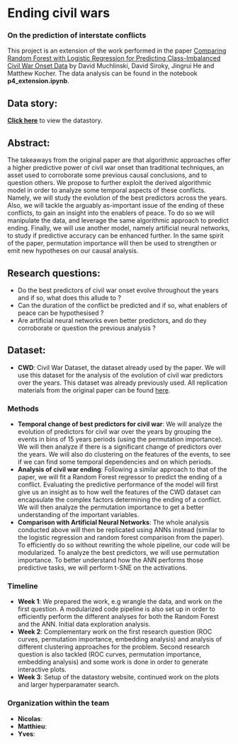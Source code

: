 # Ending civil wars 
### On the prediction of interstate conflicts

This project is an extension of the work performed in the paper [Comparing Random Forest with Logistic Regression for Predicting Class-Imbalanced Civil War Onset Data](https://www.jstor.org/stable/24573207?seq=1) by David Muchlinski, David Siroky, Jingrui He and Matthew Kocher. The data analysis can be found in the notebook **p4_extension.ipynb**.


## Data story:
[**Click here**](https://mlecauchois.github.io/cwonset/) to view the datastory.

## Abstract:
The takeaways from the original paper are that algorithmic approaches offer a higher predictive power of civil war onset than traditional techniques, an asset used to corroborate some previous causal conclusions, and to question others. We propose to further exploit the derived algorithmic model in order to analyze some temporal aspects of these conflicts. Namely, we will study the evolution of the best predictors across the years. Also, we will tackle the arguably as-important issue of the ending of these conflicts, to gain an insight into the enablers of peace. To do so we will manipulate the data, and leverage the same algorithmic approach to predict ending. Finally, we will use another model, namely artificial neural networks, to study if predictive accuracy can be enhanced further. In the same spirit of the paper, permutation importance will then be used to strengthen or emit new hypotheses on our causal analysis.
## Research questions:
- Do the best predictors of civil war onset evolve throughout the years and if so, what does this allude to ?
- Can the duration of the conflict be predicted and if so, what enablers of peace can be hypothesised ?
- Are artificial neural networks even better predictors, and do they corroborate or question the previous analysis ?
## Dataset:
- **CWD**: Civil War Dataset, the dataset already used by the paper. We will use this dataset for the analysis of the evolution of civil war predictors over the years. This dataset was already previously used. All replication materials from the original paper can be found [here](https://dataverse.harvard.edu/dataset.xhtml?persistentId=doi:10.7910/DVN/KRKWK8).

### Methods
- **Temporal change of best predictors for civil war**: We will analyze the evolution of predictors for civil war over the years by grouping the events in bins of 15 years periods (using the permutation importance). We will then analyze if there is a significant change of predictors over the years. We will also do clustering on the features of the events, to see if we can find some temporal dependencies and on which periods.
- **Analysis of civil war ending**: Following a similar approach to that of the paper, we will fit a Random Forest regressor to predict the ending of a conflict. Evaluating the predictive performance of the model will first give us an insight as to how well the features of the CWD dataset can encapsulate the complex factors determining the ending of a conflict. We will then analyze the permutation importance to get a better understanding of the important variables.
- **Comparison with Artificial Neural Networks**: The whole analysis conducted above will then be replicated using ANNs instead (similar to the logistic regression and random forest comparison from the paper). To efficiently do so without rewriting the whole pipeline, our code will be modularized. To analyze the best predictors, we will use permutation importance. To better understand how the ANN performs those predictive tasks, we will perform t-SNE on the activations.
### Timeline
- **Week 1**: We prepared the work, e.g wrangle the data, and work on the first question. A modularized code pipeline is also set up in order to efficiently perform the different analyses for both the Random Forest and the ANN. Initial data exploration analysis.
- **Week 2**: Complementary work on the first research question (ROC curves, permutation importance, embedding analysis) and analysis of different clustering approaches for the problem. Second research question is also tackled (ROC curves, permutation importance, embedding analysis) and some work is done in order to generate interactive plots. 
- **Week 3**: Setup of the datastory website, continued work on the plots and larger hyperparamater search.

### Organization within the team
- **Nicolas**:
- **Matthieu**: 
- **Yves**:

